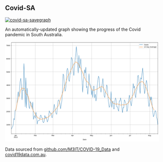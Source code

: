 ## Covid-SA

[![covid-sa-savegraph](https://github.com/Azcobu/covid-sa/actions/workflows/covid-sa-savegraph.yml/badge.svg)](https://github.com/Azcobu/covid-sa/actions/workflows/covid-sa-savegraph.yml)

An automatically-updated graph showing the progress of the Covid pandemic in South Australia.

![Covid-SA](covid-sa-current.png?raw=true)

Data sourced from [github.com/M3IT/COVID-19_Data](https://github.com/M3IT/COVID-19_Data) and [covid19data.com.au](https://covid19data.com.au).
